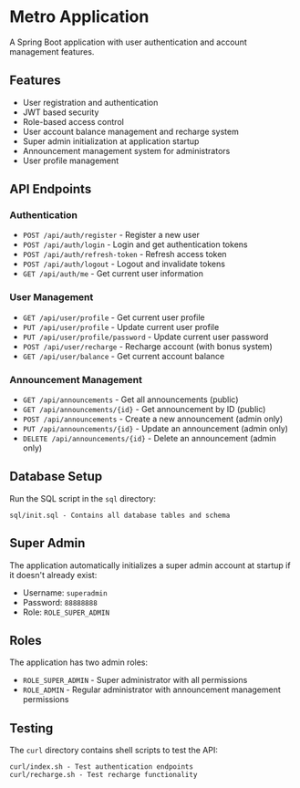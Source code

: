 # Metro Application

A Spring Boot application with user authentication and account management features.

## Features

- User registration and authentication
- JWT based security
- Role-based access control
- User account balance management and recharge system
- Super admin initialization at application startup
- Announcement management system for administrators
- User profile management

## API Endpoints

### Authentication

- `POST /api/auth/register` - Register a new user
- `POST /api/auth/login` - Login and get authentication tokens
- `POST /api/auth/refresh-token` - Refresh access token
- `POST /api/auth/logout` - Logout and invalidate tokens
- `GET /api/auth/me` - Get current user information

### User Management

- `GET /api/user/profile` - Get current user profile
- `PUT /api/user/profile` - Update current user profile
- `PUT /api/user/profile/password` - Update current user password
- `POST /api/user/recharge` - Recharge account (with bonus system)
- `GET /api/user/balance` - Get current account balance

### Announcement Management

- `GET /api/announcements` - Get all announcements (public)
- `GET /api/announcements/{id}` - Get announcement by ID (public)
- `POST /api/announcements` - Create a new announcement (admin only)
- `PUT /api/announcements/{id}` - Update an announcement (admin only)
- `DELETE /api/announcements/{id}` - Delete an announcement (admin only)

## Database Setup

Run the SQL script in the `sql` directory:

```
sql/init.sql - Contains all database tables and schema
```

## Super Admin

The application automatically initializes a super admin account at startup if it doesn't already exist:

- Username: `superadmin`
- Password: `88888888`
- Role: `ROLE_SUPER_ADMIN`

## Roles

The application has two admin roles:

- `ROLE_SUPER_ADMIN` - Super administrator with all permissions
- `ROLE_ADMIN` - Regular administrator with announcement management permissions

## Testing

The `curl` directory contains shell scripts to test the API:

```
curl/index.sh - Test authentication endpoints
curl/recharge.sh - Test recharge functionality
``` 